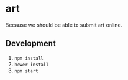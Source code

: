 # art


Because we should be able to submit art online.

## Development

1. `npm install`
2. `bower install`
3. `npm start`

